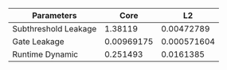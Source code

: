 | Parameters | Core | L2 |
| --- | --- | --- |
| Subthreshold Leakage | 1.38119 | 0.00472789 |
| Gate Leakage | 0.00969175 | 0.000571604 |
| Runtime Dynamic | 0.251493 | 0.0161385 |
